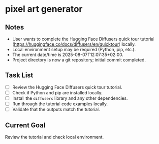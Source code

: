 # pixel art generator

## Notes
- User wants to complete the Hugging Face Diffusers quick tour tutorial (https://huggingface.co/docs/diffusers/en/quicktour) locally.
- Local environment setup may be required (Python, pip, etc.).
- The current date/time is 2025-08-07T12:07:35+02:00.
- Project directory is now a git repository; initial commit completed.

## Task List
- [ ] Review the Hugging Face Diffusers quick tour tutorial.
- [ ] Check if Python and pip are installed locally.
- [ ] Install the `diffusers` library and any other dependencies.
- [ ] Run through the tutorial code examples locally.
- [ ] Validate that the outputs match the tutorial.

## Current Goal
Review the tutorial and check local environment.